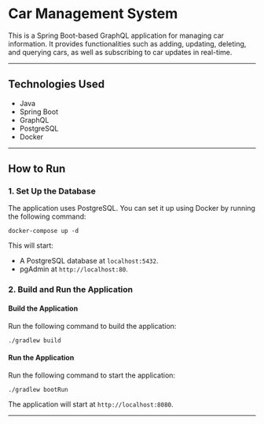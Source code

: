 # Car Management System

This is a Spring Boot-based GraphQL application for managing car information. It provides functionalities such as adding, updating, deleting, and querying cars, as well as subscribing to car updates in real-time.

---

## Technologies Used

- Java
- Spring Boot
- GraphQL
- PostgreSQL
- Docker

---

## How to Run

### 1. Set Up the Database

The application uses PostgreSQL. You can set it up using Docker by running the following command:
```
docker-compose up -d
```
This will start:
- A PostgreSQL database at `localhost:5432`.
- pgAdmin at `http://localhost:80`.

### 2. Build and Run the Application

#### Build the Application

Run the following command to build the application:
```
./gradlew build
```
#### Run the Application

Run the following command to start the application:
```
./gradlew bootRun
```
The application will start at `http://localhost:8080`.

---

